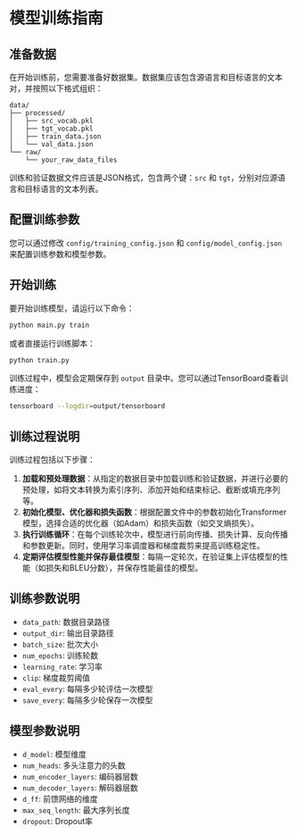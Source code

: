 
# 模型训练指南

## 准备数据
在开始训练前，您需要准备好数据集。数据集应该包含源语言和目标语言的文本对，并按照以下格式组织：

```plaintext
data/
├── processed/
│   ├── src_vocab.pkl
│   ├── tgt_vocab.pkl
│   ├── train_data.json
│   └── val_data.json
└── raw/
    └── your_raw_data_files
```
训练和验证数据文件应该是JSON格式，包含两个键：`src` 和 `tgt`，分别对应源语言和目标语言的文本列表。

## 配置训练参数
您可以通过修改 `config/training_config.json` 和 `config/model_config.json` 来配置训练参数和模型参数。


## 开始训练
要开始训练模型，请运行以下命令：
```bash
python main.py train
```
或者直接运行训练脚本：
```bash
python train.py
```
训练过程中，模型会定期保存到 `output` 目录中。您可以通过TensorBoard查看训练进度：
```bash
tensorboard --logdir=output/tensorboard
```

## 训练过程说明
训练过程包括以下步骤：
1. **加载和预处理数据**：从指定的数据目录中加载训练和验证数据，并进行必要的预处理，如将文本转换为索引序列、添加开始和结束标记、截断或填充序列等。
2. **初始化模型、优化器和损失函数**：根据配置文件中的参数初始化Transformer模型，选择合适的优化器（如Adam）和损失函数（如交叉熵损失）。
3. **执行训练循环**：在每个训练轮次中，模型进行前向传播、损失计算、反向传播和参数更新。同时，使用学习率调度器和梯度裁剪来提高训练稳定性。
4. **定期评估模型性能并保存最佳模型**：每隔一定轮次，在验证集上评估模型的性能（如损失和BLEU分数），并保存性能最佳的模型。


## 训练参数说明

- `data_path`: 数据目录路径
- `output_dir`: 输出目录路径
- `batch_size`: 批次大小
- `num_epochs`: 训练轮数
- `learning_rate`: 学习率
- `clip`: 梯度裁剪阈值
- `eval_every`: 每隔多少轮评估一次模型
- `save_every`: 每隔多少轮保存一次模型

## 模型参数说明

- `d_model`: 模型维度
- `num_heads`: 多头注意力的头数
- `num_encoder_layers`: 编码器层数
- `num_decoder_layers`: 解码器层数
- `d_ff`: 前馈网络的维度
- `max_seq_length`: 最大序列长度
- `dropout`: Dropout率